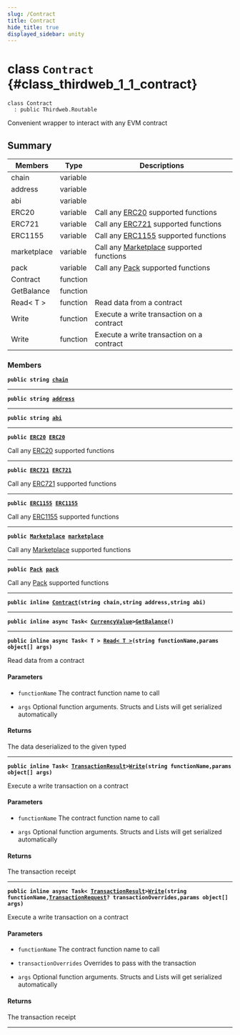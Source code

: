 ```yaml
---
slug: /Contract
title: Contract
hide_title: true
displayed_sidebar: unity
---
```


# class `Contract` {#class_thirdweb_1_1_contract}

```
class Contract
  : public Thirdweb.Routable
```

Convenient wrapper to interact with any EVM contract

## Summary

| Members     | Type     | Descriptions                                                                                         |
| ----------- | -------- | ---------------------------------------------------------------------------------------------------- |
| chain       | variable |                                                                                                      |
| address     | variable |                                                                                                      |
| abi         | variable |                                                                                                      |
| ERC20       | variable | Call any [ERC20](docs/unity/ERC20.md#class_thirdweb_1_1_e_r_c20) supported functions                 |
| ERC721      | variable | Call any [ERC721](docs/unity/ERC721.md#class_thirdweb_1_1_e_r_c721) supported functions              |
| ERC1155     | variable | Call any [ERC1155](docs/unity/ERC1155.md#class_thirdweb_1_1_e_r_c1155) supported functions           |
| marketplace | variable | Call any [Marketplace](docs/unity/Marketplace.md#class_thirdweb_1_1_marketplace) supported functions |
| pack        | variable | Call any [Pack](docs/unity/Pack.md#class_thirdweb_1_1_pack) supported functions                      |
| Contract    | function |                                                                                                      |
| GetBalance  | function |                                                                                                      |
| Read< T >   | function | Read data from a contract                                                                            |
| Write       | function | Execute a write transaction on a contract                                                            |
| Write       | function | Execute a write transaction on a contract                                                            |

### Members

**`public string `[`chain`](#class_thirdweb_1_1_contract_1ab674895831e2f9aae85200f6125d0ba6)**

---

**`public string `[`address`](#class_thirdweb_1_1_contract_1a16c186e6d7438c6675c3705070ca3968)**

---

**`public string `[`abi`](#class_thirdweb_1_1_contract_1ad8dfda9a3e4820227da3509ddbcea493)**

---

**`public `[`ERC20`](docs/unity/ERC20.md#class_thirdweb_1_1_e_r_c20)` `[`ERC20`](#class_thirdweb_1_1_contract_1a574d93dc3847f67e49f8e2ead608fc38)**

Call any [ERC20](docs/unity/ERC20.md#class_thirdweb_1_1_e_r_c20) supported functions

---

**`public `[`ERC721`](docs/unity/ERC721.md#class_thirdweb_1_1_e_r_c721)` `[`ERC721`](#class_thirdweb_1_1_contract_1a9d87c284582fd14cd5a320d79c44d475)**

Call any [ERC721](docs/unity/ERC721.md#class_thirdweb_1_1_e_r_c721) supported functions

---

**`public `[`ERC1155`](docs/unity/ERC1155.md#class_thirdweb_1_1_e_r_c1155)` `[`ERC1155`](#class_thirdweb_1_1_contract_1a88b9a0017a43ef91c1e0393b9ed0612e)**

Call any [ERC1155](docs/unity/ERC1155.md#class_thirdweb_1_1_e_r_c1155) supported functions

---

**`public `[`Marketplace`](docs/unity/Marketplace.md#class_thirdweb_1_1_marketplace)` `[`marketplace`](#class_thirdweb_1_1_contract_1a4403971d3beb4116fc6cfed5062a7401)**

Call any [Marketplace](docs/unity/Marketplace.md#class_thirdweb_1_1_marketplace) supported functions

---

**`public `[`Pack`](docs/unity/Pack.md#class_thirdweb_1_1_pack)` `[`pack`](#class_thirdweb_1_1_contract_1aba5b822fa1cbb8155e606b5a9a48731b)**

Call any [Pack](docs/unity/Pack.md#class_thirdweb_1_1_pack) supported functions

---

**`public inline `[`Contract`](#class_thirdweb_1_1_contract_1a27550a2733b64016c83843d25fa3e5f1)`(string chain,string address,string abi)`**

---

**`public inline async Task< `[`CurrencyValue`](docs/unity/CurrencyValue.md#struct_thirdweb_1_1_currency_value)`>`[`GetBalance`](#class_thirdweb_1_1_contract_1a2b81f3985b27c3fad539c6b06486f693)`()`**

---

**`public inline async Task< T > `[`Read< T >`](#class_thirdweb_1_1_contract_1a07e3a5e62fe08c44a42231f049c2d23e)`(string functionName,params object[] args)`**

Read data from a contract

#### Parameters

- `functionName` The contract function name to call

- `args` Optional function arguments. Structs and Lists will get serialized automatically

#### Returns

The data deserialized to the given typed

---

**`public inline Task< `[`TransactionResult`](docs/unity/TransactionResult.md#class_thirdweb_1_1_transaction_result)`>`[`Write`](#class_thirdweb_1_1_contract_1a9bdc5f71abafc9af5b99b1358859ef1c)`(string functionName,params object[] args)`**

Execute a write transaction on a contract

#### Parameters

- `functionName` The contract function name to call

- `args` Optional function arguments. Structs and Lists will get serialized automatically

#### Returns

The transaction receipt

---

**`public inline async Task< `[`TransactionResult`](docs/unity/TransactionResult.md#class_thirdweb_1_1_transaction_result)`>`[`Write`](#class_thirdweb_1_1_contract_1a32bc75bfc4abe9cbf84cd08b9c9ece6f)`(string functionName,`[`TransactionRequest`](docs/unity/TransactionRequest.md#struct_thirdweb_1_1_transaction_request)`? transactionOverrides,params object[] args)`**

Execute a write transaction on a contract

#### Parameters

- `functionName` The contract function name to call

- `transactionOverrides` Overrides to pass with the transaction

- `args` Optional function arguments. Structs and Lists will get serialized automatically

#### Returns

The transaction receipt

---
